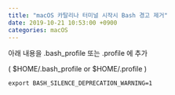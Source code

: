 ```yaml
---
title: "macOS 카탈리나 터미널 시작시 Bash 경고 제거"
date: 2019-10-21 10:53:00 +0900
categories: macOS
---
```


아래 내용을 .bash_profile 또는 .profile 에 추가

( $HOME/.bash_profile or $HOME/.profile )

```shell
export BASH_SILENCE_DEPRECATION_WARNING=1
``` 
